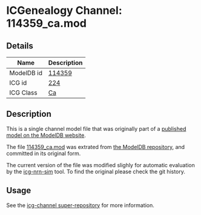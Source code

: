 # ICGenealogy Channel: 114359\_ca.mod

## Details

Name | Description
---- | -----------
ModelDB id | [114359](http://senselab.med.yale.edu/ModelDB/ShowModel.cshtml?model=114359)
ICG id | [224](http://icg.neurotheory.ox.ac.uk/channels/3/224)
ICG Class | [Ca](http://icg.neurotheory.ox.ac.uk/channels/3)

## Description

This is a single channel model file that was originally part of a [published model on the ModelDB website](http://senselab.med.yale.edu/ModelDB/ShowModel.cshtml?model=114359).


The file [114359\_ca.mod](114359_ca.mod) was extrated from [the ModelDB repository](http://senselab.med.yale.edu/ModelDB/ShowModel.cshtml?model=114359), and committed in its original form.

The current version of the file was modified slighly for automatic evaluation by the [icg-nrn-sim](https://github.com/icgenealogy/icg-nrn-sim) tool. To find the original please check the git history.


## Usage

See the [icg-channel super-repository](https://github.com/icgenealogy/icg-channels) for more information.